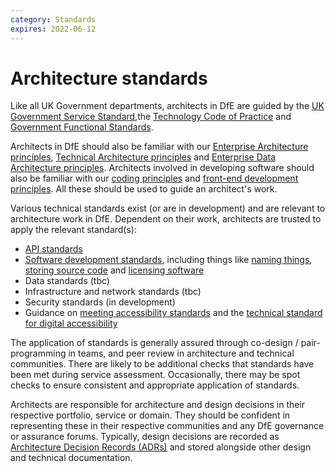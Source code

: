 ```yaml
---
category: Standards
expires: 2022-06-12
---
```


# Architecture standards

Like all UK Government departments, architects in DfE are guided by the [UK Government Service Standard](https://www.gov.uk/service-manual/service-standard),the [Technology Code of Practice](https://www.gov.uk/government/publications/technology-code-of-practice/technology-code-of-practice) and [Government Functional Standards](https://www.gov.uk/government/collections/functional-standards).

Architects in DfE should also be familiar with our [Enterprise Architecture principles](), [Technical Architecture principles](https://technical-guidance.education.gov.uk/principles/architecture/#technical-architecture-principles) and [Enterprise Data Architecture principles](). Architects involved in developing software should also be familiar with our [coding principles](https://technical-guidance.education.gov.uk/principles/coding-principles/) and [front-end development principles](https://technical-guidance.education.gov.uk/principles/frontend-development-principles/). All these should be used to guide an architect's work.

Various technical standards exist (or are in development) and are relevant to architecture work in DfE. Dependent on their work, architects are trusted to apply the relevant standard(s):

- [API standards](https://technical-guidance.education.gov.uk/guides/api-guidance/#dfe-api-standards)
- [Software development standards](https://technical-guidance.education.gov.uk/standards/), including things like [naming things](https://technical-guidance.education.gov.uk/standards/naming-things/), [storing source code](https://technical-guidance.education.gov.uk/standards/storing-source-code/) and [licensing software](https://technical-guidance.education.gov.uk/standards/licencing-software-or-code/)
- Data standards (tbc)
- Infrastructure and network standards (tbc)
- Security standards (in development)
- Guidance on [meeting accessibility standards](https://www.gov.uk/guidance/accessibility-requirements-for-public-sector-websites-and-apps#meeting-accessibility-requirements) and the [technical standard for digital accessibility](https://www.gov.uk/guidance/public-sector-website-and-mobile-application-accessibility-monitoring#technical-standard-for-digital-accessibility)

The application of standards is generally assured through co-design / pair-programming in teams, and peer review in architecture and technical communities. There are likely to be additional checks that standards have been met during service assessment. Occasionally, there may be spot checks to ensure consistent and appropriate application of standards.

Architects are responsible for architecture and design decisions in their respective portfolio, service or domain. They should be confident in representing these in their respective communities and any DfE governance or assurance forums. Typically, design decisions are recorded as [Architecture Decision Records (ADRs)](architecture-documentation/#architecture-decision-records) and stored alongside other design and technical documentation.
